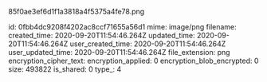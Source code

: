 85f0ae3ef6d1f1a3818a4f5375a4fe78.png

id: 0fbb4dc9208f4202ac8ccf71655a56d1
mime: image/png
filename: 
created_time: 2020-09-20T11:54:46.264Z
updated_time: 2020-09-20T11:54:46.264Z
user_created_time: 2020-09-20T11:54:46.264Z
user_updated_time: 2020-09-20T11:54:46.264Z
file_extension: png
encryption_cipher_text: 
encryption_applied: 0
encryption_blob_encrypted: 0
size: 493822
is_shared: 0
type_: 4